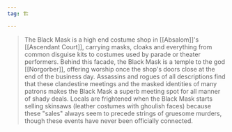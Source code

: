 ```yaml
---
tag: 🏗️

---
```

> The Black Mask is a high end costume shop in [[Absalom]]'s [[Ascendant Court]], carrying masks, cloaks and everything from common disguise kits to costumes used by parade or theater performers.  Behind this facade, the Black Mask is a temple to the god [[Norgorber]], offering worship once the shop's doors close at the end of the business day. Assassins and rogues of all descriptions find that these clandestine meetings and the masked identities of many patrons makes the Black Mask a superb meeting spot for all manner of shady deals. Locals are frightened when the Black Mask starts selling skinsaws (leather costumes with ghoulish faces) because these "sales" always seem to precede strings of gruesome murders, though these events have never been officially connected. 







